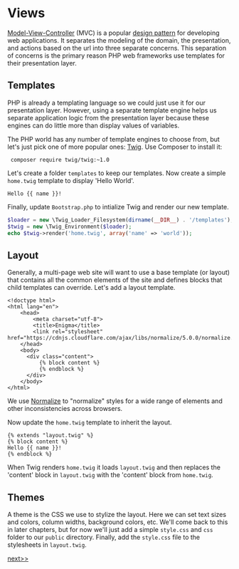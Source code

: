 # Views

[Model-View-Controller](https://en.wikipedia.org/wiki/Model%E2%80%93view%E2%80%93controller)
(MVC) is a popular [design pattern](https://en.wikipedia.org/wiki/Design_pattern)
for developing web applications. It separates the modeling of the domain, the
presentation, and actions based on the url into three separate concerns.  This
separation of concerns is the primary reason PHP web frameworks use templates for their
presentation layer.

## Templates

PHP is already a templating language so we could just use it for our presentation
layer. However, using a separate template engine helps us separate application logic
from the presentation layer because these engines can do little more than display
values of variables.

The PHP world has any number of template engines to choose from, but let's just pick
one of more popular ones: [Twig](http://twig.sensiolabs.org/). Use Composer to install it:

```
 composer require twig/twig:~1.0
 ```
Let's create a folder `templates` to keep our templates. Now create a simple `home.twig`
template to display 'Hello World'.
```
Hello {{ name }}!
```
Finally, update `Bootstrap.php` to intialize Twig and render our new template.
```php
$loader = new \Twig_Loader_Filesystem(dirname(__DIR__) . '/templates');
$twig = new \Twig_Environment($loader);
echo $twig->render('home.twig', array('name' => 'world'));
```

## Layout

Generally, a multi-page web site will want to use a base template (or layout)
that contains all the common elements of the site and defines blocks that child
templates can override. Let's add a layout template.
```
<!doctype html>
<html lang="en">
    <head>
        <meta charset="utf-8">
        <title>Enigma</title>
        <link rel="stylesheet" href="https://cdnjs.cloudflare.com/ajax/libs/normalize/5.0.0/normalize.min.css">
    </head>
    <body>
      <div class="content">
          {% block content %}
          {% endblock %}
      </div>
    </body>
</html>
```
We use [Normalize](https://github.com/necolas/normalize.css) to "normalize" styles
for a wide range of elements and other inconsistencies across browsers.

Now update the `home.twig` template to inherit the layout.
```
{% extends "layout.twig" %}
{% block content %}
Hello {{ name }}!
{% endblock %}
```

When Twig renders `home.twig` it loads `layout.twig` and then replaces the 'content'
block in `layout.twig` with the 'content' block from `home.twig`.

## Themes

A theme is the CSS we use to stylize the layout. Here we can set text sizes and colors, column
widths, background colors, etc. We'll come back to this in later chapters, but for now
we'll just add a simple `style.css` and `css` folder to our `public` directory.  Finally, add the `style.css`
file to the stylesheets in `layout.twig`.

[next>>](05-pages.md)
